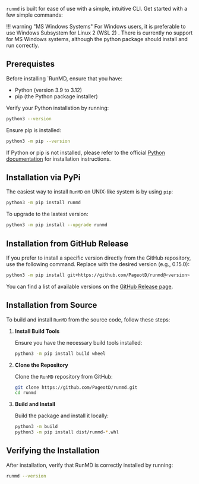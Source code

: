 `runmd` is built for ease of use with a simple, intuitive CLI. Get started with a few simple commands:

!!! warning "MS Windows Systems"
    For Windows users, it is preferable to use Windows Subsystem for Linux 2 (WSL 2) . There is currently no support for MS Windows systems, although the python package should install and run correctly.

## Prerequistes

Before installing `RunMD, ensure that you have:
- Python (version 3.9 to 3.12)
- pip (the Python package installer)

Verify your Python installation by running:
```bash
python3 --version
```

Ensure pip is installed:
```bash
python3 -m pip --version
```

If Python or pip is not installed, please refer to the official [Python documentation](https://www.python.org/downloads/) for installation instructions.

## Installation via PyPi

The easiest way to install `RunMD` on UNIX-like system is by using `pip`:
```bash
python3 -m pip install runmd
```

To upgrade to the lastest version:
```bash
python3 -m pip install --upgrade runmd
```

## Installation from GitHub Release

If you prefer to install a specific version directly from the GitHub repository, use the following command. Replace <version> with the desired version (e.g., 0.15.0):

```bash
python3 -m pip install git+https://github.com/PageotD/runmd@<version>
```
You can find a list of available versions on the [GitHub Release page](https://github.com/PageotD/runmd/releases).

## Installation from Source

To build and install `RunMD` from the source code, follow these steps:

1. **Install Build Tools**

    Ensure you have the necessary build tools installed:
    ```bash
    python3 -m pip install build wheel
    ```

2. **Clone the Repository**

    Clone the `RunMD` repository from GitHub:
    ```bash
    git clone https://github.com/PageotD/runmd.git
    cd runmd
    ```  

3. **Build and Install**

    Build the package and install it locally:
    ```bash
    python3 -m build
    python3 -m pip install dist/runmd-*.whl
    ```      

## Verifying the Installation

After installation, verify that RunMD is correctly installed by running:
```bash
runmd --version
```